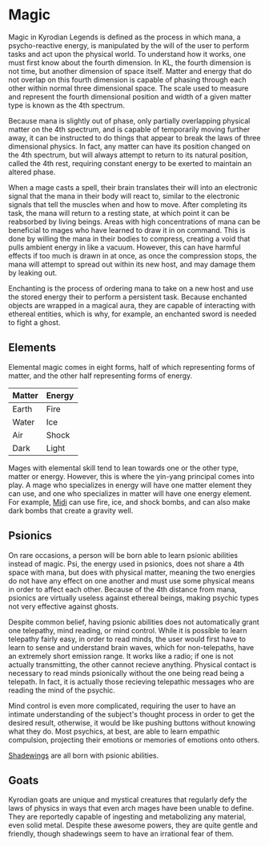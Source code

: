 # Magic

Magic in Kyrodian Legends is defined as the process in which mana, a psycho-reactive energy, is manipulated by the will of the user to perform tasks and act upon the physical world. To understand how it works, one must first know about the fourth dimension. In KL, the fourth dimension is not time, but another dimension of space itself. Matter and energy that do not overlap on this fourth dimension is capable of phasing through each other within normal three dimensional space. The scale used to measure and represent the fourth dimensional position and width of a given matter type is known as the 4th spectrum.

Because mana is slightly out of phase, only partially overlapping physical matter on the 4th spectrum, and is capable of temporarily moving further away, it can be instructed to do things that appear to break the laws of three dimensional physics. In fact, any matter can have its position changed on the 4th spectrum, but will always attempt to return to its natural position, called the 4th rest, requiring constant energy to be exerted to maintain an altered phase.

When a mage casts a spell, their brain translates their will into an electronic signal that the mana in their body will react to, similar to the electronic signals that tell the muscles when and how to move. After completing its task, the mana will return to a resting state, at which point it can be reabsorbed by living beings. Areas with high concentrations of mana can be beneficial to mages who have learned to draw it in on command. This is done by willing the mana in their bodies to compress, creating a void that pulls ambient energy in like a vacuum. However, this can have harmful effects if too much is drawn in at once, as once the compression stops, the mana will attempt to spread out within its new host, and may damage them by leaking out.

Enchanting is the process of ordering mana to take on a new host and use the stored energy their to perform a persistent task. Because enchanted objects are wrapped in a magical aura, they are capable of interacting with ethereal entities, which is why, for example, an enchanted sword is needed to fight a ghost.

## Elements

Elemental magic comes in eight forms, half of which representing forms of matter, and the other half representing forms of energy.

|Matter|Energy|
|------|------|
|Earth |Fire  |
|Water |Ice   |
|Air   |Shock |
|Dark  |Light |

Mages with elemental skill tend to lean towards one or the other type, matter or energy. However, this is where the yin-yang principal comes into play. A mage who specializes in energy will have one matter element they can use, and one who specializes in matter will have one energy element. For example, [Midi](midi.md) can use fire, ice, and shock bombs, and can also make dark bombs that create a gravity well.

## Psionics

On rare occasions, a person will be born able to learn psionic abilities instead of magic. Psi, the energy used in psionics, does not share a 4th space with mana, but does with physical matter, meaning the two energies do not have any effect on one another and must use some physical means in order to affect each other. Because of the 4th distance from mana, psionics are virtually useless against ethereal beings, making psychic types not very effective against ghosts.

Despite common belief, having psionic abilities does not automatically grant one telepathy, mind reading, or mind control. While it is possible to learn telepathy fairly easy, in order to read minds, the user would first have to learn to sense and understand brain waves, which for non-telepaths, have an extremely short emission range. It works like a radio; if one is not actually transmitting, the other cannot recieve anything. Physical contact is necessary to read minds psionically without the one being read being a telepath. In fact, it is actually those recieving telepathic messages who are reading the mind of the psychic.

Mind control is even more complicated, requiring the user to have an intimate understanding of the subject's thought process in order to get the desired result, otherwise, it would be like pushing buttons without knowing what they do. Most psychics, at best, are able to learn empathic compulsion, projecting their emotions or memories of emotions onto others.

[Shadewings](shadewings.md) are all born with psionic abilities.

## Goats

Kyrodian goats are unique and mystical creatures that regularly defy the laws of physics in ways that even arch mages have been unable to define. They are reportedly capable of ingesting and metabolizing any material, even solid metal. Despite these awesome powers, they are quite gentle and friendly, though shadewings seem to have an irrational fear of them.